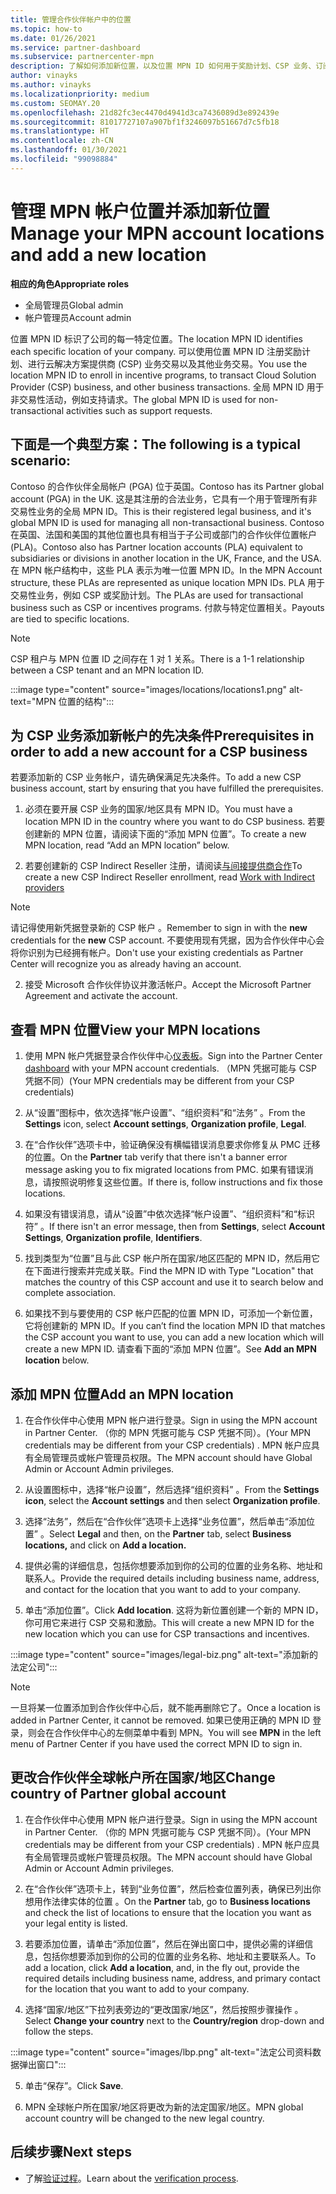 ```yaml
---
title: 管理合作伙伴帐户中的位置
ms.topic: how-to
ms.date: 01/26/2021
ms.service: partner-dashboard
ms.subservice: partnercenter-mpn
description: 了解如何添加新位置，以及位置 MPN ID 如何用于奖励计划、CSP 业务、订阅和其他交易。
author: vinayks
ms.author: vinayks
ms.localizationpriority: medium
ms.custom: SEOMAY.20
ms.openlocfilehash: 21d82fc3ec4470d4941d3ca7436089d3e892439e
ms.sourcegitcommit: 81017727107a907bf1f3246097b51667d7c5fb18
ms.translationtype: HT
ms.contentlocale: zh-CN
ms.lasthandoff: 01/30/2021
ms.locfileid: "99098884"
---
```

# <a name="manage-your-mpn-account-locations-and-add-a-new-location"></a><span data-ttu-id="94827-103">管理 MPN 帐户位置并添加新位置</span><span class="sxs-lookup"><span data-stu-id="94827-103">Manage your MPN account locations and add a new location</span></span>


<span data-ttu-id="94827-104">**相应的角色**</span><span class="sxs-lookup"><span data-stu-id="94827-104">**Appropriate roles**</span></span>

- <span data-ttu-id="94827-105">全局管理员</span><span class="sxs-lookup"><span data-stu-id="94827-105">Global admin</span></span>
- <span data-ttu-id="94827-106">帐户管理员</span><span class="sxs-lookup"><span data-stu-id="94827-106">Account admin</span></span>

<span data-ttu-id="94827-107">位置 MPN ID 标识了公司的每一特定位置。</span><span class="sxs-lookup"><span data-stu-id="94827-107">The location MPN ID identifies each specific location of your company.</span></span> <span data-ttu-id="94827-108">可以使用位置 MPN ID 注册奖励计划、进行云解决方案提供商 (CSP) 业务交易以及其他业务交易。</span><span class="sxs-lookup"><span data-stu-id="94827-108">You use the location MPN ID to enroll in incentive programs, to transact Cloud Solution Provider (CSP) business, and other business transactions.</span></span> <span data-ttu-id="94827-109">全局 MPN ID 用于非交易性活动，例如支持请求。</span><span class="sxs-lookup"><span data-stu-id="94827-109">The global MPN ID is used for non-transactional activities such as support requests.</span></span>

## <a name="the-following-is-a-typical-scenario"></a><span data-ttu-id="94827-110">下面是一个典型方案：</span><span class="sxs-lookup"><span data-stu-id="94827-110">The following is a typical scenario:</span></span>

<span data-ttu-id="94827-111">Contoso 的合作伙伴全局帐户 (PGA) 位于英国。</span><span class="sxs-lookup"><span data-stu-id="94827-111">Contoso has its Partner global account (PGA) in the UK.</span></span> <span data-ttu-id="94827-112">这是其注册的合法业务，它具有一个用于管理所有非交易性业务的全局 MPN ID。</span><span class="sxs-lookup"><span data-stu-id="94827-112">This is their registered legal business, and it's global MPN ID is used for managing all non-transactional business.</span></span> <span data-ttu-id="94827-113">Contoso 在英国、法国和美国的其他位置也具有相当于子公司或部门的合作伙伴位置帐户 (PLA)。</span><span class="sxs-lookup"><span data-stu-id="94827-113">Contoso also has Partner location accounts (PLA) equivalent to subsidiaries or divisions in another location in the UK, France, and the USA.</span></span> <span data-ttu-id="94827-114">在 MPN 帐户结构中，这些 PLA 表示为唯一位置 MPN ID。</span><span class="sxs-lookup"><span data-stu-id="94827-114">In the MPN Account structure, these PLAs are represented as unique location MPN IDs.</span></span> <span data-ttu-id="94827-115">PLA 用于交易性业务，例如 CSP 或奖励计划。</span><span class="sxs-lookup"><span data-stu-id="94827-115">The PLAs are used for transactional business such as CSP or incentives programs.</span></span> <span data-ttu-id="94827-116">付款与特定位置相关。</span><span class="sxs-lookup"><span data-stu-id="94827-116">Payouts are tied to specific locations.</span></span> 

>[!NOTE]
><span data-ttu-id="94827-117">CSP 租户与 MPN 位置 ID 之间存在 1 对 1 关系。</span><span class="sxs-lookup"><span data-stu-id="94827-117">There is a 1-1 relationship between a CSP tenant and an MPN location ID.</span></span>

:::image type="content" source="images/locations/locations1.png" alt-text="MPN 位置的结构":::

## <a name="prerequisites-in-order-to-add-a-new-account-for-a-csp-business"></a><span data-ttu-id="94827-119">为 CSP 业务添加新帐户的先决条件</span><span class="sxs-lookup"><span data-stu-id="94827-119">Prerequisites in order to add a new account for a CSP business</span></span>

<span data-ttu-id="94827-120">若要添加新的 CSP 业务帐户，请先确保满足先决条件。</span><span class="sxs-lookup"><span data-stu-id="94827-120">To add a new CSP business account, start by ensuring that you have fulfilled the prerequisites.</span></span>

1. <span data-ttu-id="94827-121">必须在要开展 CSP 业务的国家/地区具有 MPN ID。</span><span class="sxs-lookup"><span data-stu-id="94827-121">You must have a location MPN ID in the country where you want to do CSP business.</span></span> <span data-ttu-id="94827-122">若要创建新的 MPN 位置，请阅读下面的“添加 MPN 位置”。</span><span class="sxs-lookup"><span data-stu-id="94827-122">To create a new MPN location, read “Add an MPN location” below.</span></span>
  
1. <span data-ttu-id="94827-123">若要创建新的 CSP Indirect Reseller 注册，请阅读[与间接提供商合作](indirect-reseller-tasks-in-partner-center.md#get-started)</span><span class="sxs-lookup"><span data-stu-id="94827-123">To create a new CSP Indirect Reseller enrollment, read [Work with Indirect providers](indirect-reseller-tasks-in-partner-center.md#get-started)</span></span> 

>[!NOTE] 
 ><span data-ttu-id="94827-124">请记得使用新凭据登录新的 CSP 帐户 。</span><span class="sxs-lookup"><span data-stu-id="94827-124">Remember to sign in with the **new** credentials for the **new** CSP account.</span></span> <span data-ttu-id="94827-125">不要使用现有凭据，因为合作伙伴中心会将你识别为已经拥有帐户。</span><span class="sxs-lookup"><span data-stu-id="94827-125">Don't use your existing credentials as Partner Center will recognize you as already having an account.</span></span>

2. <span data-ttu-id="94827-126">接受 Microsoft 合作伙伴协议并激活帐户。</span><span class="sxs-lookup"><span data-stu-id="94827-126">Accept the Microsoft Partner Agreement and activate the account.</span></span>

## <a name="view-your-mpn-locations"></a><span data-ttu-id="94827-127">查看 MPN 位置</span><span class="sxs-lookup"><span data-stu-id="94827-127">View your MPN locations</span></span>

1. <span data-ttu-id="94827-128">使用 MPN 帐户凭据登录合作伙伴中心[仪表板](https://partner.microsoft.com/dashboard/home)。</span><span class="sxs-lookup"><span data-stu-id="94827-128">Sign into the Partner Center [dashboard](https://partner.microsoft.com/dashboard/home) with your MPN account credentials.</span></span> <span data-ttu-id="94827-129">（MPN 凭据可能与 CSP 凭据不同）</span><span class="sxs-lookup"><span data-stu-id="94827-129">(Your MPN credentials may be different from your CSP credentials)</span></span> 
 
1. <span data-ttu-id="94827-130">从“设置”图标中，依次选择“帐户设置”、“组织资料”和“法务”   。</span><span class="sxs-lookup"><span data-stu-id="94827-130">From the **Settings** icon, select **Account settings**, **Organization profile**, **Legal**.</span></span> 

1. <span data-ttu-id="94827-131">在“合作伙伴”选项卡中，验证确保没有横幅错误消息要求你修复从 PMC 迁移的位置。</span><span class="sxs-lookup"><span data-stu-id="94827-131">On the **Partner** tab verify that there isn't a banner error message asking you to fix migrated locations from PMC.</span></span> <span data-ttu-id="94827-132">如果有错误消息，请按照说明修复这些位置。</span><span class="sxs-lookup"><span data-stu-id="94827-132">If there is, follow instructions and fix those locations.</span></span> 

3. <span data-ttu-id="94827-133">如果没有错误消息，请从“设置”中依次选择“帐户设置”、“组织资料”和“标识符”   。</span><span class="sxs-lookup"><span data-stu-id="94827-133">If there isn't an error message, then from  **Settings**, select  **Account Settings**, **Organization profile**, **Identifiers**.</span></span>

4. <span data-ttu-id="94827-134">找到类型为“位置”且与此 CSP 帐户所在国家/地区匹配的 MPN ID，然后用它在下面进行搜索并完成关联。</span><span class="sxs-lookup"><span data-stu-id="94827-134">Find the MPN ID with Type "Location" that matches the country of this CSP account and use it to search below and complete association.</span></span>

5. <span data-ttu-id="94827-135">如果找不到与要使用的 CSP 帐户匹配的位置 MPN ID，可添加一个新位置，它将创建新的 MPN ID。</span><span class="sxs-lookup"><span data-stu-id="94827-135">If you can’t find the location MPN ID that matches the CSP account you want to use, you can add a new location which will create a new MPN ID.</span></span> <span data-ttu-id="94827-136">请查看下面的“添加 MPN 位置”。</span><span class="sxs-lookup"><span data-stu-id="94827-136">See **Add an MPN location** below.</span></span>

## <a name="add-an-mpn-location"></a><span data-ttu-id="94827-137">添加 MPN 位置</span><span class="sxs-lookup"><span data-stu-id="94827-137">Add an MPN location</span></span>

1. <span data-ttu-id="94827-138">在合作伙伴中心使用 MPN 帐户进行登录。</span><span class="sxs-lookup"><span data-stu-id="94827-138">Sign in using the MPN account in Partner Center.</span></span> <span data-ttu-id="94827-139">（你的 MPN 凭据可能与 CSP 凭据不同）。</span><span class="sxs-lookup"><span data-stu-id="94827-139">(Your MPN credentials may be different from your CSP credentials) .</span></span> <span data-ttu-id="94827-140">MPN 帐户应具有全局管理员或帐户管理员权限。</span><span class="sxs-lookup"><span data-stu-id="94827-140">The MPN account should have Global Admin or Account Admin privileges.</span></span> 

1. <span data-ttu-id="94827-141">从设置图标中，选择“帐户设置”，然后选择“组织资料”  。</span><span class="sxs-lookup"><span data-stu-id="94827-141">From the **Settings icon**, select the **Account settings** and then select **Organization profile**.</span></span>

2. <span data-ttu-id="94827-142">选择“法务”，然后在“合作伙伴”选项卡上选择“业务位置”，然后单击“添加位置”   。</span><span class="sxs-lookup"><span data-stu-id="94827-142">Select **Legal** and then, on the **Partner** tab, select **Business locations,** and click on **Add a location.**</span></span>

3. <span data-ttu-id="94827-143">提供必需的详细信息，包括你想要添加到你的公司的位置的业务名称、地址和联系人。</span><span class="sxs-lookup"><span data-stu-id="94827-143">Provide the required details including business name, address, and contact for the location that you want to add to your company.</span></span>
 
1. <span data-ttu-id="94827-144">单击“添加位置”。</span><span class="sxs-lookup"><span data-stu-id="94827-144">Click **Add location**.</span></span> <span data-ttu-id="94827-145">这将为新位置创建一个新的 MPN ID，你可用它来进行 CSP 交易和激励。</span><span class="sxs-lookup"><span data-stu-id="94827-145">This will create a new MPN ID for the new location which you can use for CSP transactions and incentives.</span></span>

:::image type="content" source="images/legal-biz.png" alt-text="添加新的法定公司":::

> [!NOTE]
> <span data-ttu-id="94827-147">一旦将某一位置添加到合作伙伴中心后，就不能再删除它了。</span><span class="sxs-lookup"><span data-stu-id="94827-147">Once a location is added in Partner Center, it cannot be removed.</span></span> <span data-ttu-id="94827-148">如果已使用正确的 MPN ID 登录，则会在合作伙伴中心的左侧菜单中看到 MPN。</span><span class="sxs-lookup"><span data-stu-id="94827-148">You will see **MPN** in the left menu of Partner Center if you have used the correct MPN ID to sign in.</span></span>

## <a name="change-country-of-partner-global-account"></a><span data-ttu-id="94827-149">更改合作伙伴全球帐户所在国家/地区</span><span class="sxs-lookup"><span data-stu-id="94827-149">Change country of Partner global account</span></span> 

1. <span data-ttu-id="94827-150">在合作伙伴中心使用 MPN 帐户进行登录。</span><span class="sxs-lookup"><span data-stu-id="94827-150">Sign in using the MPN account in Partner Center.</span></span> <span data-ttu-id="94827-151">（你的 MPN 凭据可能与 CSP 凭据不同）。</span><span class="sxs-lookup"><span data-stu-id="94827-151">(Your MPN credentials may be different from your CSP credentials) .</span></span> <span data-ttu-id="94827-152">MPN 帐户应具有全局管理员或帐户管理员权限。</span><span class="sxs-lookup"><span data-stu-id="94827-152">The MPN account should have Global Admin or Account Admin privileges.</span></span> 

2. <span data-ttu-id="94827-153">在“合作伙伴”选项卡上，转到“业务位置”，然后检查位置列表，确保已列出你想用作法律实体的位置 。</span><span class="sxs-lookup"><span data-stu-id="94827-153">On the **Partner** tab, go to **Business locations** and check the list of locations to ensure that the location you want as your legal entity is listed.</span></span> 
 
1. <span data-ttu-id="94827-154">若要添加位置，请单击“添加位置”，然后在弹出窗口中，提供必需的详细信息，包括你想要添加到你的公司的位置的业务名称、地址和主要联系人。</span><span class="sxs-lookup"><span data-stu-id="94827-154">To add a location, click **Add a location**, and, in the fly out, provide the required details including business name, address, and primary contact for the location that you want to add to your company.</span></span> 
 
1. <span data-ttu-id="94827-155">选择“国家/地区”下拉列表旁边的“更改国家/地区”，然后按照步骤操作 。</span><span class="sxs-lookup"><span data-stu-id="94827-155">Select **Change your country** next to the **Country/region** drop-down and follow the steps.</span></span> 

:::image type="content" source="images/lbp.png" alt-text="法定公司资料数据弹出窗口":::

5. <span data-ttu-id="94827-157">单击“保存”。</span><span class="sxs-lookup"><span data-stu-id="94827-157">Click **Save**.</span></span>

6. <span data-ttu-id="94827-158">MPN 全球帐户所在国家/地区将更改为新的法定国家/地区。</span><span class="sxs-lookup"><span data-stu-id="94827-158">MPN global account country will be changed to the new legal country.</span></span>
  
## <a name="next-steps"></a><span data-ttu-id="94827-159">后续步骤</span><span class="sxs-lookup"><span data-stu-id="94827-159">Next steps</span></span>

- <span data-ttu-id="94827-160">了解[验证过程](verification-responses.md)。</span><span class="sxs-lookup"><span data-stu-id="94827-160">Learn about the [verification process](verification-responses.md).</span></span>
